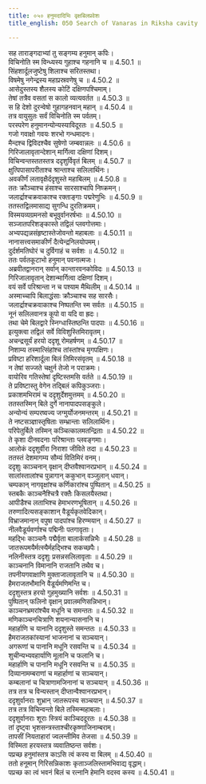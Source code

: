 ```yaml
---
title: ०५० हनुमदादिभिः वृक्षबिलप्रवेशः
title_english: 050 Search of Vanaras in Riksha cavity

---
```

<div class="audioEmbed"  caption="श्रीराम-हरिसीताराममूर्ति-घनपाठिभ्यां वचनम्" src="https://archive.org/download/Ramayana-recitation-Sriram-harisItArAmamUrti-Ghanapaati-v2/Kanda_4/Kanda_4_KSK-050-Rukshabila_Praveshaha_.mp3"></div>

  
सह ताराङ्गदाभ्यां तु सङ्गम्य हनुमान् कपिः।  
विचिनोति स्म विन्ध्यस्य गुहाश्च गहनानि च ॥ 4.50.1 ॥   
सिंहशार्दूलजुष्टेषु शिलाश्च सरितस्तथा।  
विषमेषु नगेन्द्रस्य महाप्रस्रवणेषु च ॥ 4.50.2 ॥   
आसेदुस्तस्य शैलस्य कोटिं दक्षिणपश्चिमाम्।  
तेषां तत्रैव वसतां स कालो व्यत्यवर्तत ॥ 4.50.3 ॥   
स हि देशो दुरन्वेषो गुहागहनवान् महान् ॥ 4.50.4 ॥   
तत्र वायुसुतः सर्वं विचिनोति स्म पर्वतम्।  
परस्परेण हनुमानन्योन्यस्याविदूरतः ॥ 4.50.5 ॥   
गजो गवाक्षो गवयः शरभो गन्धमादनः।  
मैन्दश्च द्विविदश्चैव सुषेणो जम्बवान्नलः ॥ 4.50.6 ॥   
गिरिजालावृतान्देशान् मार्गित्वा दक्षिणां दिशम्।  
विचिन्वन्तस्ततस्तत्र ददृशुर्विवृतं बिलम् ॥ 4.50.7 ॥   
क्षुत्पिपासापरीताश्च श्रान्ताश्च सलिलार्थिनः।  
अवकीर्णं लतावृक्षैर्ददृशुस्ते महाबिलम् ॥ 4.50.8 ॥   
ततः क्रौञ्चाश्च हंसाश्च सारसाश्चापि निष्क्रमन्।  
जलार्द्राश्चक्रवाकाश्च रक्ताङ्गाः पद्मरेणुभिः ॥ 4.50.9 ॥   
ततस्तद्विलमासाद्य सुगन्धि दुरतिक्रमम्।  
विस्मयव्यग्रमनसो बभूवुर्वानरर्षभाः ॥ 4.50.10 ॥   
सञ्जातपरिशङ्कास्ते तद्विलं प्लवगोत्तमाः।  
अभ्यपद्यन्नसंहृष्टास्तेजोवन्तो महाबलाः ॥ 4.50.11 ॥   
नानासत्त्वसमाकीर्णं दैत्येन्द्रनिलयोपमम्।  
दुर्दर्शमतिघोरं च दुर्विगाहं च सर्वशः ॥ 4.50.12 ॥   
ततः पर्वतकूटाभो हनुमान् पवनात्मजः।  
अब्रवीतद्वानरान् सर्वान् कान्तारवनकोविदः ॥ 4.50.13 ॥   
गिरिजालावृतान् देशान्मार्गित्वा दक्षिणां दिशम्।  
वयं सर्वे परिश्रान्ता न च पश्याम मैथिलीम् ॥ 4.50.14 ॥   
अस्माच्चापि बिलाद्धंसाः क्रौञ्चाश्च सह सारसैः।  
जलार्द्राश्चक्रवाकाश्च निष्पतन्ति स्म सर्वतः ॥ 4.50.15 ॥   
नूनं सलिलवानत्र कूपो वा यदि वा ह्रदः।  
तथा चेमे बिलद्वारे स्निग्धास्तिष्ठन्ति पादपाः ॥ 4.50.16 ॥   
इत्युक्त्वा तद्विलं सर्वे विविशुस्तिमिरावृतम्।  
अचन्द्रसूर्यं हरयो ददृशू रोमहर्षणम् ॥ 4.50.17 ॥   
निशाम्य तस्मात्सिंहांश्च तांस्तांश्च मृगपक्षिणः।  
प्रविष्टा हरिशार्दूला बिलं तिमिरसंवृतम् ॥ 4.50.18 ॥   
न तेषां सज्जते चक्षुर्न तेजो न पराक्रमः।  
वायोरिव गतिस्तेषां दृष्टिस्तमसि वर्तते ॥ 4.50.19 ॥   
ते प्रविष्टास्तु वेगेन तद्बिलं कपिकुञ्जराः।  
प्रकाशमभिरामं च ददृशुर्देशमुत्तमम् ॥ 4.50.20 ॥   
ततस्तस्मिन् बिले दुर्गे नानापादपसङ्कुले।  
अन्योन्यं सम्परष्वज्य जग्मुर्योजनमन्तरम् ॥ 4.50.21 ॥   
ते नष्टसञ्ज्ञास्तृषिताः सम्भ्रान्ताः सलिलार्थिनः।  
परिपेतुर्बिले तस्मिन् कञ्चित्कालमतन्द्रिताः ॥ 4.50.22 ॥   
ते कृशा दीनवदनाः परिश्रान्ताः प्लवङ्गमाः।  
आलोकं ददृशुर्वीरा निराशा जीविते तदा ॥ 4.50.23 ॥   
ततस्तं देशमागम्य सौम्यं वितिमिरं वनम्।  
ददृशुः काञ्चनान् वृक्षान् दीप्तवैश्वानरप्रभान् ॥ 4.50.24 ॥   
सालांस्तालांश्च पुन्नागान् ककुभान् वञ्जुलान् धवान्।  
चम्पकान् नागवृक्षांश्च कर्णिकारांश्च पुष्पितान् ॥ 4.50.25 ॥   
स्तबकैः काञ्चनैश्चित्रै रक्तैः किसलयैस्तथा।  
आपीडैश्च लताभिश्च हेमाभरणभूषितान् ॥ 4.50.26 ॥   
तरुणादित्यसङ्काशान् वैडूर्यकृतवेदिकान्।  
विभ्राजमानान् वपुषा पादपांश्च हिरण्मयान् ॥ 4.50.27 ॥   
नीलवैडूर्यवर्णाश्च पद्मिनीः पतगावृताः।  
महद्भिः काञ्चनैः पद्मैर्वृता बालार्कसन्निभैः ॥ 4.50.28 ॥   
जातरूपमयैर्मत्स्यैर्महद्भिश्च सकच्छपैः।  
नलिनीस्तत्र ददृशुः प्रसन्नसलिलावृताः ॥ 4.50.29 ॥   
काञ्चनानि विमानानि राजतानि तथैव च।  
तपनीयगवाक्षाणि मुक्ताजालावृतानि च ॥ 4.50.30 ॥   
हैमराजतभौमानि वैडूर्यमणिमन्ति च।  
ददृशुस्तत्र हरयो गुहमुख्यानि सर्वशः ॥ 4.50.31 ॥   
पुष्पितान् फलिनो वृक्षान् प्रवालमणिसन्निभान्।  
काञ्चनभ्रमरांश्चैव मधूनि च समन्ततः ॥ 4.50.32 ॥   
मणिकाञ्चनचित्राणि शयनान्यासनानि च।  
महार्हाणि च यानानि ददृशुस्ते समन्ततः ॥ 4.50.33 ॥   
हैमराजतकांस्यानां भाजनानां च सञ्चयान्।  
अगरूणां च पानानि मधूनि रसवन्ति च ॥ 4.50.34 ॥   
शुचीन्यभ्यवहार्याणि मूलानि च फलानि च।  
महार्हाणि च पानानि मधूनि रसवन्ति च ॥ 4.50.35 ॥   
दिव्यानामम्बराणां च महार्हाणां च सञ्चयान्।  
कम्बलानां च चित्राणामजिनानां च सञ्चयान् ॥ 4.50.36 ॥   
तत्र तत्र च विन्यस्तान् दीप्तान्वैश्वानरप्रभान्।  
ददृशुर्वानराः शुभ्रान् जातरूपस्य सञ्चयान् ॥ 4.50.37 ॥   
तत्र तत्र विचिन्वन्तो बिले तस्मिन्महाबलाः।  
ददृशुर्वानराः शूराः स्त्रियं काञ्चिददूरतः ॥ 4.50.38 ॥   
तां दृष्ट्वा भृशसन्त्रस्ताश्चीरकृष्णाजिनाम्बराम्।  
तापसीं नियताहारां ज्वलन्तीमिव तेजसा ॥ 4.50.39 ॥   
विस्मिता हरयस्तत्र व्यवातिष्ठन्त सर्वशः।  
पप्रच्छ हनुमांस्तत्र काऽसि त्वं कस्य वा बिलम् ॥ 4.50.40 ॥   
ततो हनूमान् गिरिसन्निकाशः कृताञ्जलिस्तामभिवाद्य वृद्धाम्।  
पप्रच्छ का त्वं भवनं बिलं च रत्नानि हेमानि वदस्व कस्य ॥ 4.50.41 ॥   